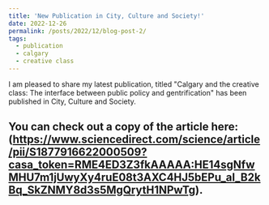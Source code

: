 ```yaml
---
title: 'New Publication in City, Culture and Society!'
date: 2022-12-26
permalink: /posts/2022/12/blog-post-2/
tags:
  - publication
  - calgary
  - creative class
---
```


I am pleased to share my latest publication, titled "Calgary and the creative class: The interface between public policy and gentrification" has been published in City, Culture and Society.

You can check out a copy of the article here: (https://www.sciencedirect.com/science/article/pii/S1877916622000509?casa_token=RME4ED3Z3fkAAAAA:HE14sgNfwMHU7m1jUwyXy4ruE08t3AXC4HJ5bEPu_al_B2kBq_SkZNMY8d3s5MgQrytH1NPwTg).
------